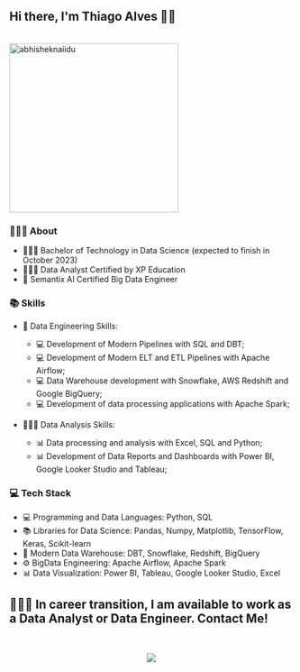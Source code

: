 ## Hi there, I'm Thiago Alves 👋🏻

<br>
<img src="https://raw.githubusercontent.com/abhisheknaiidu/abhisheknaiidu/master/code.gif" alt="abhisheknaiidu" min-width="300px" max-width="300px" width="300px" align="center" />

<br>

### 👨🏻‍💻 About

- 👨🏻‍🎓 Bachelor of Technology in Data Science (expected to finish in October 2023)
- 🕵🏻‍♂️ Data Analyst Certified by XP Education
- 🎲 Semantix AI Certified Big Data Engineer

### 📚 Skills

- 🧱 Data Engineering Skills:
  - 💻 Development of Modern Pipelines with SQL and DBT;
  - 💻 Development of Modern ELT and ETL Pipelines with Apache Airflow;
  - 💻 Data Warehouse development with Snowflake, AWS Redshift and Google BigQuery;
  - 💻 Development of data processing applications with Apache Spark;

- 🕵🏻‍♂️ Data Analysis Skills:
  - 📊 Data processing and analysis with Excel, SQL and Python;
  - 📊 Development of Data Reports and Dashboards with Power BI, Google Looker Studio and Tableau;

### 💻 Tech Stack

- 💻 Programming and Data Languages: Python, SQL
- 📚 Libraries for Data Science: Pandas, Numpy, Matplotlib, TensorFlow, Keras, Scikit-learn
- 💾 Modern Data Warehouse: DBT, Snowflake, Redshift, BigQuery
- ⚙ BigData Engineering: Apache Airflow, Apache Spark
- 📊 Data Visualization: Power BI, Tableau, Google Looker Studio, Excel

## 👨🏻‍💼 In career transition, I am available to work as a Data Analyst or Data Engineer. Contact Me!

<br>
<p align="center">
<a href="https://github.com/tmabgdata/github-readme-stats">
  <img align="center" src="https://github-readme-stats.vercel.app/api/top-langs/?username=tmabgdata&show_icons=true&layout=compact&theme=shades-of-purple" />
</a> 
</p>
